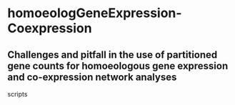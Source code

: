 # homoeologGeneExpression-Coexpression
Challenges and pitfall in the use of partitioned gene counts for homoeologous gene expression and co-expression network analyses
---
scripts
